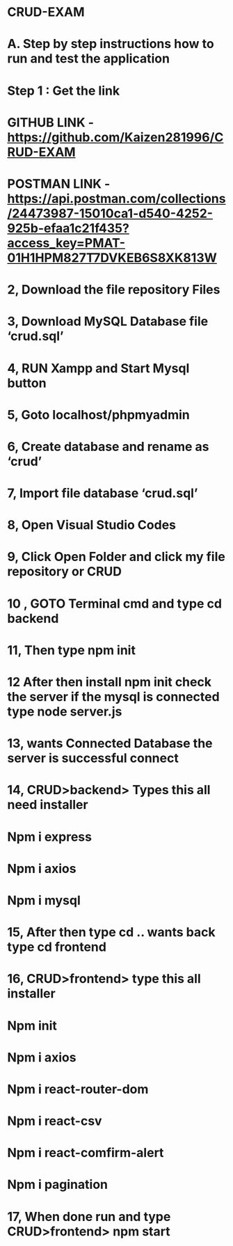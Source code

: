 # CRUD-EXAM
# A. Step by step instructions how to run  and test the application

# Step 1 : Get the link
# GITHUB LINK  - https://github.com/Kaizen281996/CRUD-EXAM
# POSTMAN LINK - https://api.postman.com/collections/24473987-15010ca1-d540-4252-925b-efaa1c21f435?access_key=PMAT-01H1HPM827T7DVKEB6S8XK813W

# 2, Download the file repository Files
# 3, Download MySQL Database file ‘crud.sql’
# 4, RUN Xampp and Start Mysql button
# 5, Goto localhost/phpmyadmin
# 6, Create database and rename as ‘crud’
# 7, Import file database ‘crud.sql’
# 8, Open Visual Studio Codes
# 9, Click Open Folder and click my file repository or CRUD
# 10 , GOTO Terminal cmd and type cd backend
# 11, Then type npm init
# 12 After then install npm init check the server if the mysql is connected type node server.js
# 13, wants Connected Database the server is successful connect
# 14, CRUD>backend> Types this all need installer
#   Npm i express
#   Npm i axios
# 	Npm i mysql
# 15, After then type cd .. wants back type cd frontend 
# 16, CRUD>frontend> type this all installer
#	Npm init
#	Npm i axios
#	Npm i react-router-dom
#	Npm i react-csv
#	Npm i react-comfirm-alert
#	Npm i pagination

# 17, When done run and type CRUD>frontend> npm start
